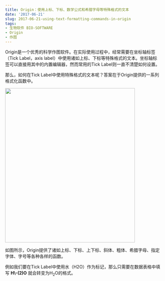 ```yaml
---
title: Origin：使用上标、下标、数学公式和希腊字母等特殊格式的文本
date: '2017-06-21'
slug: 2017-06-21-using-text-formatting-commands-in-origin
tags:
- 生物软件 BIO-SOFTWARE
- Origin
- 作图
---
```



Origin是一个优秀的科学作图软件。在实际使用过程中，经常需要在坐标轴标签（Tick
Label，axis
label）中使用诸如上标、下标等特殊格式的文本。坐标轴标签可以直接用其中的内置编辑器，然而常用的Tick
Label则一直不清楚如何设置。

那么，如何在Tick
Label中使用特殊格式的文本呢？答案在于Origin提供的一系列格式化函数中。

<img src="http://bio-spring.top/wp-content/uploads/2017/06/origin-text-formatting-commands-421x500.jpg" class="alignnone size-medium wp-image-871" sizes="(max-width: 421px) 100vw, 421px" srcset="http://bio-spring.top/wp-content/uploads/2017/06/origin-text-formatting-commands-421x500.jpg 421w, http://bio-spring.top/wp-content/uploads/2017/06/origin-text-formatting-commands-768x913.jpg 768w, http://bio-spring.top/wp-content/uploads/2017/06/origin-text-formatting-commands-862x1024.jpg 862w, http://bio-spring.top/wp-content/uploads/2017/06/origin-text-formatting-commands.jpg 1072w" width="421" height="500" />

如图所示，Origin提供了诸如上标、下标、上下标、斜体、粗体、希腊字母、指定字体、字号等各种各样的函数。

例如我们要在Tick
Label中使用水（H2O）作为标记，那么只需要在数据表格中填写 **H\\-(2)O**
就会转变为H<sub>2</sub>O的格式。
